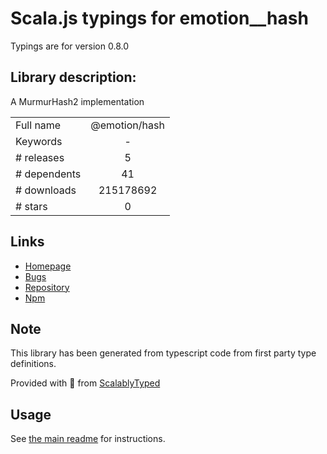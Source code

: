 
# Scala.js typings for emotion__hash

Typings are for version 0.8.0

## Library description:
A MurmurHash2 implementation

|                    |                 |
| ------------------ | :-------------: |
| Full name          | @emotion/hash |
| Keywords           | - |
| # releases         | 5 |
| # dependents       | 41 |
| # downloads        | 215178692 |
| # stars            | 0 |

## Links
- [Homepage](https://github.com/emotion-js/emotion#readme)
- [Bugs](https://github.com/emotion-js/emotion/issues)
- [Repository](https://github.com/emotion-js/emotion)
- [Npm](https://www.npmjs.com/package/%40emotion%2Fhash)
    


## Note
This library has been generated from typescript code from first party type definitions.

Provided with :purple_heart: from [ScalablyTyped](https://github.com/oyvindberg/ScalablyTyped)

## Usage
See [the main readme](../../readme.md) for instructions.


